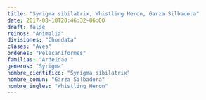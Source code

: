```yaml
---
title: "Syrigma sibilatrix, Whistling Heron, Garza Silbadora"
date: 2017-08-18T20:46:32-06:00
draft: false
reinos: "Animalia"
divisiones: "Chordata"
clases: "Aves"
ordenes: "Pelecaniformes"
familias: "Ardeidae "
generos: "Syrigma"
nombre_cientifico: "Syrigma sibilatrix"
nombre_comun: "Garza Silbadora"
nombre_ingles: "Whistling Heron"
---
```

